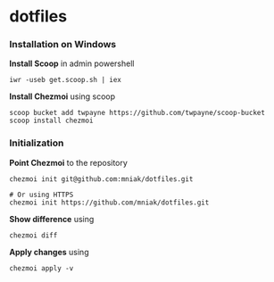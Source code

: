 # dotfiles

### Installation on Windows
**Install Scoop** in admin powershell
```
iwr -useb get.scoop.sh | iex
```

**Install Chezmoi** using scoop
```
scoop bucket add twpayne https://github.com/twpayne/scoop-bucket
scoop install chezmoi
```

### Initialization
**Point Chezmoi** to the repository
```
chezmoi init git@github.com:mniak/dotfiles.git

# Or using HTTPS
chezmoi init https://github.com/mniak/dotfiles.git
```

**Show difference** using
```
chezmoi diff
```
**Apply changes** using
```
chezmoi apply -v
```
